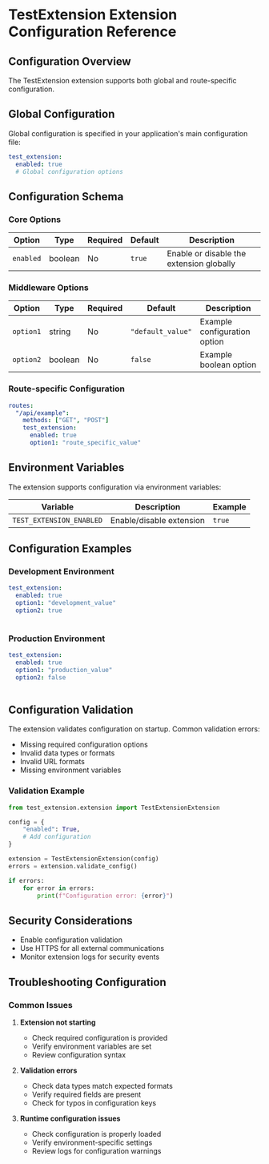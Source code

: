# TestExtension Extension Configuration Reference

## Configuration Overview

The TestExtension extension supports both global and route-specific configuration.

## Global Configuration

Global configuration is specified in your application's main configuration file:

```yaml
test_extension:
  enabled: true
  # Global configuration options
```

## Configuration Schema

### Core Options

| Option | Type | Required | Default | Description |
|--------|------|----------|---------|-------------|
| `enabled` | boolean | No | `true` | Enable or disable the extension globally |


### Middleware Options

| Option | Type | Required | Default | Description |
|--------|------|----------|---------|-------------|
| `option1` | string | No | `"default_value"` | Example configuration option |
| `option2` | boolean | No | `false` | Example boolean option |

### Route-specific Configuration

```yaml
routes:
  "/api/example":
    methods: ["GET", "POST"]
    test_extension:
      enabled: true
      option1: "route_specific_value"
```



## Environment Variables

The extension supports configuration via environment variables:

| Variable | Description | Example |
|----------|-------------|---------|
| `TEST_EXTENSION_ENABLED` | Enable/disable extension | `true` |


## Configuration Examples

### Development Environment

```yaml
test_extension:
  enabled: true
  option1: "development_value"
  option2: true
  
```

### Production Environment

```yaml
test_extension:
  enabled: true
  option1: "production_value"
  option2: false
  
```

## Configuration Validation

The extension validates configuration on startup. Common validation errors:

- Missing required configuration options
- Invalid data types or formats
- Invalid URL formats
- Missing environment variables

### Validation Example

```python
from test_extension.extension import TestExtensionExtension

config = {
    "enabled": True,
    # Add configuration
}

extension = TestExtensionExtension(config)
errors = extension.validate_config()

if errors:
    for error in errors:
        print(f"Configuration error: {error}")
```

## Security Considerations


- Enable configuration validation
- Use HTTPS for all external communications
- Monitor extension logs for security events

## Troubleshooting Configuration

### Common Issues

1. **Extension not starting**
   - Check required configuration is provided
   - Verify environment variables are set
   - Review configuration syntax

2. **Validation errors**
   - Check data types match expected formats
   - Verify required fields are present
   - Check for typos in configuration keys

3. **Runtime configuration issues**
   - Check configuration is properly loaded
   - Verify environment-specific settings
   - Review logs for configuration warnings
